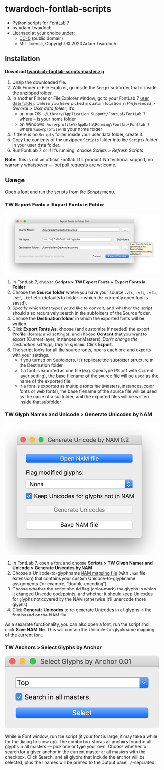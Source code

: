 # twardoch-fontlab-scripts

- Python scripts for [FontLab 7](http://fontlab.info)
- by Adam Twardoch
- Licensed at your choice under:
  - [CC-0](./LICENSE) (public domain)
  - MIT license, Copyright © 2020 Adam Twardoch

## Installation

#### Download [twardoch-fontlab-scripts-master.zip](https://github.com/twardoch/twardoch-fontlab-scripts/archive/master.zip)

1. Unzip the downloaded file.
2. With Finder or File Explorer, go inside the `Script` subfolder that is inside the unzipped folder.
3. In another Finder or File Explorer window, go to your FontLab 7 [user data folder](https://help.fontlab.com/fontlab/7/manual/Custom-data-files-and-locations/#user-data-folder). Unless you have picked a custom location in _Preferences > General > User data folder_, it’s:
   - on macOS: `~/Library/Application Support/FontLab/FontLab 7` where `~` is your home folder
   - on Windows: `%userprofile%\AppData\Roaming\Fontlab\Fontlab 7` where `%userprofile%` is your home folder
4. If there is no `Scripts` folder inside your user data folder, create it.
5. Copy the contents of the unzipped `Scripts` folder into the `Scripts` folder in your user data folder.
6. Run FontLab 7, or if it’s running, choose _Scripts > Refresh Scripts_

**Note:** This is not an official Fontlab Ltd. product. No technical support, no warranty whatsoever — but pull requests are welcome.

## Usage

Open a font and run the scripts from the _Scripts_ menu.

### TW Export Fonts > Export Fonts in Folder

![](./docs/img/Export_Fonts_in_Folder.png)

1. In FontLab 7, choose **Scripts > TW Export Fonts > Export Fonts in Folder**
2. Choose the **Source folder** where you have your source `.vfc`, `.vfj`, `.vfb`, `.otf`, `.ttf` etc. (defaults to folder in which the currently open font is saved).
3. Specify which font types you’d like to convert, and whether the script should also recursively search in the subfolders of the Source folder.
4. Choose the **Destination folder** in which the exported fonts will be written.
5. Click **Export Fonts As**, choose (and customize if needed) the export **Profile** (format and settings), and choose **Content** that you want to export (Current layer, Instances or Masters). _Don’t change the Destination settings, they’re special._ Click **Export**.
6. The script looks for all the source fonts, opens each one and exports with your settings.
   - If you turned on Subfolders, it’ll replicate the subfolder structure in the Destination folder.
   - If a font is exported as one file (e.g. OpenType PS .otf with Current layer setting), the base filename of the source file will be used as the name of the exported file.
   - If a font is exported as multiple fonts file (Masters, Instances, color fonts or web fonts), the base filename of the source file will be used as the name of a subfolder, and the exported files will be written inside that subfolder.

### TW Glyph Names and Unicode > Generate Unicodes by NAM

![](./docs/img/Generate_Unicodes_by_NAM.png)

1. In FontLab 7, open a font and choose **Scripts > TW Glyph Names and Unicode > Generate Unicodes by NAM**
2. Choose a Unicode-to-glyphname [NAM mapping file](https://help.fontlab.com/fontlab/7/manual/Custom-data-files-and-locations/#glyph-name-to-unicode-mapping-rules-standardnam) (with `.nam` file extension) that contains your custom Unicode-to-glyphname assignments (for example, “double-encoding”)
3. Choose whether the script should flag (color-mark) the glyphs in which it changed Unicode codepoints, and whether it should keep Unicodes for glyphs not covered by the NAM (otherwise it’ll unencode those glyphs)
4. Click **Generate Unicodes** to re-generate Unicodes in all glyphs in the font based on the NAM file.

As a separate functionality, you can also open a font, run the script and click **Save NAM file**. This will contain the Unicode-to-glyphname mapping of the current font.

### TW Anchors > Select Glyphs by Anchor

![](./docs/img/Select_Glyphs_by_Anchor.png)

While in Font window, run the script (if your font is large, it may take a while for the dialog to show up). The combo box shows all anchors found in all glyphs in all masters — pick one or type your own. Choose whether to search for a given anchor in the current master or all masters with the checkbox. Click Search, and all glyphs that include the anchor will be selected, plus their names will be printed to the Output panel, `/`-separated.